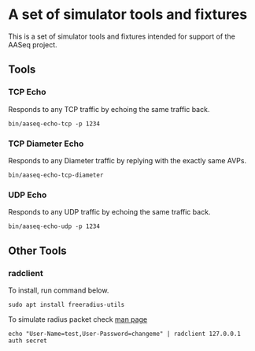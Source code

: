 # A set of simulator tools and fixtures

This is a set of simulator tools and fixtures intended for support of the AASeq
project.


## Tools

### TCP Echo

Responds to any TCP traffic by echoing the same traffic back.

    bin/aaseq-echo-tcp -p 1234

### TCP Diameter Echo

Responds to any Diameter traffic by replying with the exactly same AVPs.

    bin/aaseq-echo-tcp-diameter

### UDP Echo

Responds to any UDP traffic by echoing the same traffic back.

    bin/aaseq-echo-udp -p 1234


## Other Tools

### radclient

To install, run command below.

    sudo apt install freeradius-utils

To simulate radius packet check [man page](https://man.archlinux.org/man/radclient.1.en)

    echo "User-Name=test,User-Password=changeme" | radclient 127.0.0.1 auth secret
